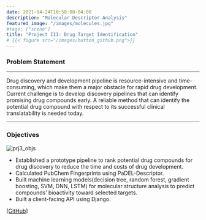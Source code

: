 ```yaml
---
date: 2021-04-24T10:58:08-04:00
description: "Molecular Descriptor Analysis"
featured_image: "/images/molecules.jpg"
#tags: ["scene"]
title: "Project III: Drug Target Identification"
# {{< figure src="/images/button_github.png">}}
---
```

### Problem Statement
---

Drug discovery and development pipeline is resource-intensive and time-consuming, which make them a major obstacle for rapid drug development. Current challenge is to develop discovery pipelines that can identify promising drug compounds early. A reliable method that can identify the potential drug compound with respect to its successful clinical translatability is needed today.

---
### Objectives
![prj3_objs](/images/prj3_objs.png)

* Established a prototype pipeline to rank potential drug compounds for drug discovery to reduce the time and costs of drug development.
* Calculated PubChem Fingerprints using PaDEL-Descriptor.
* Built machine learning models(decision tree, random forest, gradient boosting, SVM, DNN, LSTM) for molecular structure analysis to predict compounds’ bioactivity toward selected targets.
* Built a client-facing API using Django.



[[GitHub]](https://github.com/A-Y-Yang/CSP-572-Drug-Target-Identification-master)
